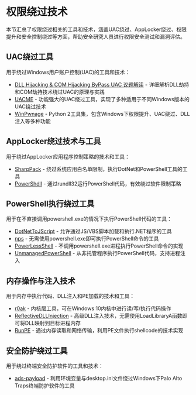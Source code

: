 # 权限绕过技术

本节汇总了权限绕过相关的工具和技术，涵盖UAC绕过、AppLocker绕过、权限提升和安全控制绕过等方面，帮助安全研究人员进行权限安全测试和漏洞评估。

## UAC绕过工具

用于绕过Windows用户账户控制(UAC)的工具和技术：

- [DLL Hijacking & COM Hijacking ByPass UAC 议题解读](https://payloads.online/archivers/2018-12-22/1) - 详细解析DLL劫持和COM劫持技术绕过UAC的原理与实践
- [UACME](https://github.com/hfiref0x/UACME) - 功能强大的UAC绕过工具，实现了多种适用于不同Windows版本的UAC绕过技术
- [WinPwnage](https://github.com/rootm0s/WinPwnage) - Python 2工具集，包含Windows下权限提升、UAC绕过、DLL注入等多种功能

## AppLocker绕过技术与工具

用于绕过AppLocker应用程序控制策略的技术和工具：

- [SharpPack](https://github.com/mdsecactivebreach/SharpPack) - 绕过系统应用白名单限制，执行DotNet和PowerShell工具的工具
- [PowerShdll](https://github.com/p3nt4/PowerShdll) - 通过rundll32运行PowerShell代码，有效绕过软件限制策略

## PowerShell执行绕过工具

用于在不直接调用powershell.exe的情况下执行PowerShell代码的工具：

- [DotNetToJScript](https://github.com/tyranid/DotNetToJScript) - 允许通过JS/VBS脚本加载和执行.NET程序的工具
- [nps](https://github.com/Ben0xA/nps) - 无需使用powershell.exe即可执行PowerShell命令的工具
- [PowerLessShell](https://github.com/Mr-Un1k0d3r/PowerLessShell) - 不调用powershell.exe进程执行PowerShell命令的实现
- [UnmanagedPowerShell](https://github.com/leechristensen/UnmanagedPowerShell) - 从非托管程序执行PowerShell代码，支持进程注入

## 内存操作与注入技术

用于内存中执行代码、DLL注入和PE加载的技术和工具：

- [r0ak](https://github.com/ionescu007/r0ak) - 内核层工具，可在Windows 10内核中进行读/写/执行代码操作
- [ReflectiveDLLInjection](https://github.com/stephenfewer/ReflectiveDLLInjection) - 高级DLL注入技术，无需使用LoadLibraryA函数即可将DLL映射到目标进程内存
- [RunPE](https://github.com/Zer0Mem0ry/RunPE) - 通过内存读取和网络传输，利用PE文件执行shellcode的技术实现

## 安全防护绕过工具

用于绕过终端安全防护软件的工具和技术：

- [ads-payload](https://github.com/ChrisAD/ads-payload) - 利用环境变量与desktop.ini文件绕过Windows下Palo Alto Traps终端防护软件的工具